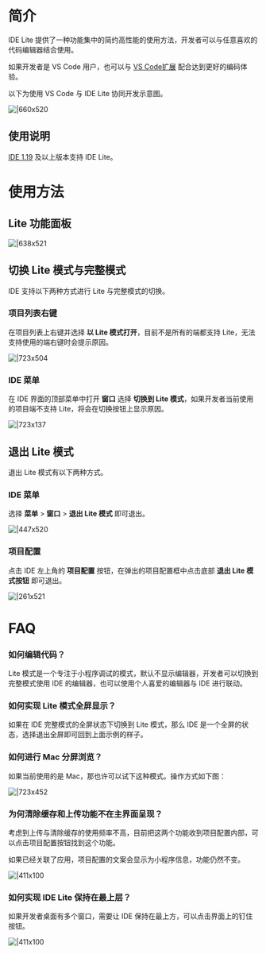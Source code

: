 
# 简介
IDE Lite 提供了一种功能集中的简约高性能的使用方法，开发者可以与任意喜欢的代码编辑器结合使用。

如果开发者是 VS Code 用户，也可以与 [VS Code扩展](https://opendocs.alipay.com/mini/ide/vscode) 配合达到更好的编码体验。

以下为使用 VS Code 与 IDE Lite 协同开发示意图。

![|660x520](https://cdn.nlark.com/yuque/0/2021/png/179989/1629801787478-4397f803-d613-4b72-af33-bcfb01e1af90.png#align=left&display=inline&height=520&margin=%5Bobject%20Object%5D&name=lite1.png&originHeight=1091&originWidth=1385&size=539248&status=done&style=none&width=660)

## 使用说明
[IDE 1.19](https://opendocs.alipay.com/mini/ide/1.19) 及以上版本支持 IDE Lite。

# 使用方法

## Lite 功能面板
![|638x521](https://cdn.nlark.com/yuque/0/2021/png/179989/1629801802805-aa6eb9d6-f276-4ab9-9a0d-3aa818b1ce4b.png#align=left&display=inline&height=520&margin=%5Bobject%20Object%5D&name=lite2.png&originHeight=1207&originWidth=1480&size=560636&status=done&style=none&width=638)

## 切换 Lite 模式与完整模式
IDE 支持以下两种方式进行 Lite 与完整模式的切换。

### 项目列表右键
在项目列表上右键并选择 **以 Lite 模式打开**，目前不是所有的端都支持 Lite，无法支持使用的端右键时会提示原因。

![|723x504](https://cdn.nlark.com/yuque/0/2021/png/179989/1629801873698-b3413d43-c167-497a-9331-29c8ebb959cd.png#align=left&display=inline&height=520&margin=%5Bobject%20Object%5D&name=lite3.png&originHeight=1040&originWidth=1492&size=204210&status=done&style=none&width=746)

### IDE 菜单
在 IDE 界面的顶部菜单中打开 **窗口** 选择 **切换到 Lite 模式**，如果开发者当前使用的项目端不支持 Lite，将会在切换按钮上显示原因。

![|723x137](https://cdn.nlark.com/yuque/0/2021/png/179989/1629801902670-ccf44e00-6f1a-448d-9317-423f0b8ae4a7.png#align=left&display=inline&height=140&margin=%5Bobject%20Object%5D&name=lite4.png&originHeight=314&originWidth=1666&size=90441&status=done&style=none&width=743)

## 退出 Lite 模式
退出 Lite 模式有以下两种方式。

### IDE 菜单
选择 **菜单** > **窗口** > **退出 Lite 模式** 即可退出。 

![|447x520](https://cdn.nlark.com/yuque/0/2021/png/179989/1629801914183-43fdd1d2-6aec-4075-92f1-076abe309005.png#align=left&display=inline&height=520&margin=%5Bobject%20Object%5D&name=lite5.png&originHeight=808&originWidth=694&size=81646&status=done&style=none&width=447)

### 项目配置
点击 IDE 左上角的 **项目配置** 按钮，在弹出的项目配置框中点击底部 **退出 Lite 模式按钮** 即可退出。

![|261x521](https://cdn.nlark.com/yuque/0/2021/png/179989/1629801923588-f3315865-f76a-463d-a85f-94aec90832d8.png#align=left&display=inline&height=521&margin=%5Bobject%20Object%5D&name=lite6.png&originHeight=808&originWidth=405&size=51385&status=done&style=none&width=261)

# FAQ

### 如何编辑代码？
Lite 模式是一个专注于小程序调试的模式，默认不显示编辑器，开发者可以切换到完整模式使用 IDE 的编辑器，也可以使用个人喜爱的编辑器与 IDE 进行联动。

### 如何实现 Lite 模式全屏显示？
如果在 IDE 完整模式的全屏状态下切换到 Lite 模式，那么 IDE 是一个全屏的状态，选择退出全屏即可回到上面示例的样子。

### 如何进行 Mac 分屏浏览？
如果当前使用的是 Mac，那也许可以试下这种模式。操作方式如下图：

![|723x452](https://cdn.nlark.com/yuque/0/2021/gif/179989/1629802072996-6967d884-ff49-4e84-a7cb-7a5cc8e88d14.gif#align=left&display=inline&height=2238&margin=%5Bobject%20Object%5D&name=lite7.gif&originHeight=2238&originWidth=3582&size=9754323&status=done&style=none&width=3582)

### 为何清除缓存和上传功能不在主界面呈现？
考虑到上传与清除缓存的使用频率不高，目前把这两个功能收到项目配置内部，可以点击项目配置按钮找到这个功能。

如果已经关联了应用，项目配置的文案会显示为小程序信息，功能仍然不变。

![|411x100](https://cdn.nlark.com/yuque/0/2021/png/179989/1629802104951-0a78d02d-1f2a-481b-a001-676b30ddd031.png#align=left&display=inline&height=100&margin=%5Bobject%20Object%5D&name=lite8.png&originHeight=100&originWidth=411&size=19730&status=done&style=none&width=411)

### 如何实现 IDE Lite 保持在最上层？
如果开发者桌面有多个窗口，需要让 IDE 保持在最上方，可以点击界面上的钉住按钮。

![|411x100](https://cdn.nlark.com/yuque/0/2021/png/179989/1629802110989-2da2ed60-717c-4c3b-a796-e0d5ac6f4f1c.png#align=left&display=inline&height=100&margin=%5Bobject%20Object%5D&name=lite9.png&originHeight=100&originWidth=411&size=19835&status=done&style=none&width=411)
